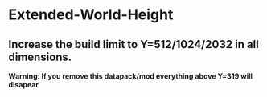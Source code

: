 # Extended-World-Height

## Increase the build limit to Y=512/1024/2032 in all dimensions.

**Warning: If you remove this datapack/mod everything above Y=319 will disapear**
